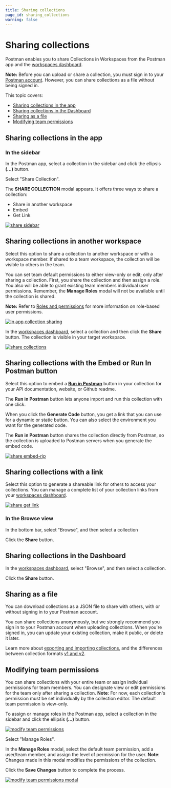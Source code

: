 ```yaml
---
title: Sharing collections
page_id: sharing_collections
warning: false
---
```


# Sharing collections

Postman enables you to share Collections in Workspaces from the Postman app and the [workspaces dashboard](https://app.getpostman.com/dashboard).

**Note:** Before you can upload or share a collection, you must sign in to your [Postman account](https://github.com/kaustavdm/postman-docs-test/tree/b9c2cefa916197b408de633b2ecb1d256acf0a06/docs/postman/launching_postman/postman_account/README.md). However, you can share collections as a file without being signed in.

This topic covers:

* [Sharing collections in the app](sharing_collections.md#sharing-collections-in-the-app)
* [Sharing collections in the Dashboard](sharing_collections.md#sharing-collections-in-the-dashboard)
* [Sharing as a file](sharing_collections.md#sharing-as-a-file)
* [Modifying team permissions](sharing_collections.md#modifying-team-permissions)

## Sharing collections in the app

### In the sidebar

In the Postman app, select a collection in the sidebar and click the ellipsis **\(...\)** button.

Select "Share Collection".

The **SHARE COLLECTION** modal appears. It offers three ways to share a collection:

* Share in another workspace
* Embed
* Get Link

[![share sidebar](https://s3.amazonaws.com/postman-static-getpostman-com/postman-docs/Collection_Share-Sidebar.png)](https://s3.amazonaws.com/postman-static-getpostman-com/postman-docs/Collection_Share-Sidebar.png)

## Sharing collections in another workspace

Select this option to share a collection to another workspace or with a workspace member. If shared to a team workspace, the collection will be visible to others in the team.

You can set team default permissions to either view-only or edit; only after sharing a collection. First, you share the collection and then assign a role. You also will be able to grant existing team members individual user permissions. Remember, the **Manage Roles** modal will not be available until the collection is shared.

**Note:** Refer to [Roles and permissions](https://github.com/kaustavdm/postman-docs-test/tree/b9c2cefa916197b408de633b2ecb1d256acf0a06/docs/postman_pro/managing_postman_pro/roles_and_permissions/README.md) for more information on role-based user permissions.

[![in app collection sharing](https://s3.amazonaws.com/postman-static-getpostman-com/postman-docs/Collection_sharing_new.png)](https://s3.amazonaws.com/postman-static-getpostman-com/postman-docs/Collection_sharing.png)

In the [workspaces dashboard](https://app.getpostman.com/dashboard), select a collection and then click the **Share** button. The collection is visible in your target workspace.

[![share collections](https://s3.amazonaws.com/postman-static-getpostman-com/postman-docs/WS-share-collection-dashboard.png)](https://s3.amazonaws.com/postman-static-getpostman-com/postman-docs/WS-share-collection-dashboard.png)

## Sharing collections with the Embed or Run In Postman button

Select this option to embed a [**Run in Postman**](https://github.com/kaustavdm/postman-docs-test/tree/b9c2cefa916197b408de633b2ecb1d256acf0a06/docs/postman_for_publishers/run_button/creating_run_button/README.md) button in your collection for your API documentation, website, or Github readme.

The **Run in Postman** button lets anyone import and run this collection with one click.

When you click the **Generate Code** button, you get a link that you can use for a dynamic or static button. You can also select the environment you want for the generated code.

The **Run in Postman** button shares the collection directly from Postman, so the collection is uploaded to Postman servers when you generate the embed code.

[![share embed-rip](https://s3.amazonaws.com/postman-static-getpostman-com/postman-docs/Collection_sharing_link.png)](https://s3.amazonaws.com/postman-static-getpostman-com/postman-docs/Collection_sharing_link.png)

## Sharing collections with a link

Select this option to generate a shareable link for others to access your collections. You can manage a complete list of your collection links from your [workspaces dashboard](https://app.getpostman.com/dashboard).

[![share get link](https://s3.amazonaws.com/postman-static-getpostman-com/postman-docs/Collection_sharing_link2.png)](https://s3.amazonaws.com/postman-static-getpostman-com/postman-docs/Collection_sharing_link2.png)

### In the Browse view

In the bottom bar, select "Browse", and then select a collection

Click the **Share** button.

## Sharing collections in the Dashboard

In the [workspaces dashboard](https://app.getpostman.com/dashboard), select "Browse", and then select a collection.

Click the **Share** button.

## Sharing as a file

You can download collections as a JSON file to share with others, with or without signing in to your Postman account.

You can share collections anonymously, but we strongly recommend you sign in to your Postman account when uploading collections. When you're signed in, you can update your existing collection, make it public, or delete it later.

Learn more about [exporting and importing collections](https://github.com/kaustavdm/postman-docs-test/tree/b9c2cefa916197b408de633b2ecb1d256acf0a06/docs/postman/collections/data_formats/README.md), and the differences between collection formats [v1 and v2](https://blog.getpostman.com/2015/06/05/travelogue-of-postman-collection-format-v2/).

## Modifying team permissions

You can share collections with your entire team or assign individual permissions for team members. You can designate view or edit permissions for the team only after sharing a collection. **Note**: For now, each collection's permission must be set individually by the collection editor. The default team permission is view-only.

To assign or manage roles in the Postman app, select a collection in the sidebar and click the ellipsis **\(...\)** button.

[![modify team permissions](https://s3.amazonaws.com/postman-static-getpostman-com/postman-docs/Manage_Roles.png)](https://s3.amazonaws.com/postman-static-getpostman-com/postman-docs/Manage_Roles.png)

Select "Manage Roles".

In the **Manage Roles** modal, select the default team permission, add a user/team member, and assign the level of permission for the user. **Note**: Changes made in this modal modifies the permissions of the collection.

Click the **Save Changes** button to complete the process.

[![modify team permissions modal](https://s3.amazonaws.com/postman-static-getpostman-com/postman-docs/Manage_Roles3.png)](https://s3.amazonaws.com/postman-static-getpostman-com/postman-docs/Manage_Roles3.png)

